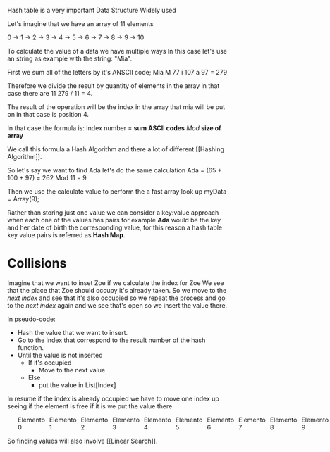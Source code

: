 Hash table is a very important Data Structure Widely used

Let's imagine that we have an array of 11 elements


0 -> 1 -> 2 -> 3 -> 4 -> 5 -> 6 -> 7 -> 8 -> 9 -> 10

To calculate the value of a data we have multiple ways In this case let's use an string as example with the string: "Mia".

First we sum all of the letters by it's ANSCII code;
Mia M 77 i 107 a 97 = 279 

Therefore we divide the result by quantity of elements in the array in that case there are 11
279 / 11 = 4.

The result of the operation will be the index in the array that mia will be put on in that case is position 4.

In that case the formula is:
Index number = __sum ASCII codes__ *Mod* __size of array__

We call this formula a Hash Algorithm and there a lot of different [[Hashing Algorithm]].

So let's say we want to find Ada let's do the same calculation
Ada = (65 + 100 + 97) = 262 Mod 11 = 9

Then we use the calculate value to perform the a fast array look up
myData = Array(9);

Rather than storing just one value we can consider a key:value approach when each one of the values has pairs for example **Ada** would be the key and her date of birth the corresponding value, for this reason a hash table key value pairs is referred as **Hash Map**. 

# Collisions 

Imagine that we want to inset Zoe if we calculate the index for Zoe
We see that the place that Zoe should occupy it's already taken. So we move to the _next index_ and see that it's also occupied so we repeat the process and go to the _next index_ again and we see that's open so we insert the value there.

In pseudo-code:
- Hash the value that we want to insert.
- Go to the index that correspond to the result number of the hash function.
- Until the value is not inserted
	- If it's occupied
		- Move to the next value
	- Else
		- put the value in List[Index] 

In resume if the index is already occupied we have to move one index up seeing if the element is free if it is we put the value there 

<ul style="list-style-type:none; display:flex;">

<li style="margin-right:10px;" >Elemento 0</li>

<li style="margin-right:10px;">Elemento 1</li>

<li style="margin-right:10px;">Elemento 2</li>

<li style="margin-right:10px;">Elemento 3</li>

<li style="margin-right:10px;">Elemento 4</li>

<li style="margin-right:10px;">Elemento 5</li>

<li style="margin-right:10px;">Elemento 6</li>

<li style="margin-right:10px;">Elemento 7</li>

<li style="margin-right:10px;">Elemento 8</li>

<li style="margin-right:10px;">Elemento 9</li>

<li>Elemento 10</li>

</ul>

So finding values will also involve [[Linear Search]]. 